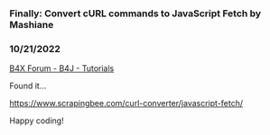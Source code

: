 ### Finally: Convert cURL commands to JavaScript Fetch by Mashiane
### 10/21/2022
[B4X Forum - B4J - Tutorials](https://www.b4x.com/android/forum/threads/143665/)

Found it…  
  
<https://www.scrapingbee.com/curl-converter/javascript-fetch/>  
  
Happy coding!